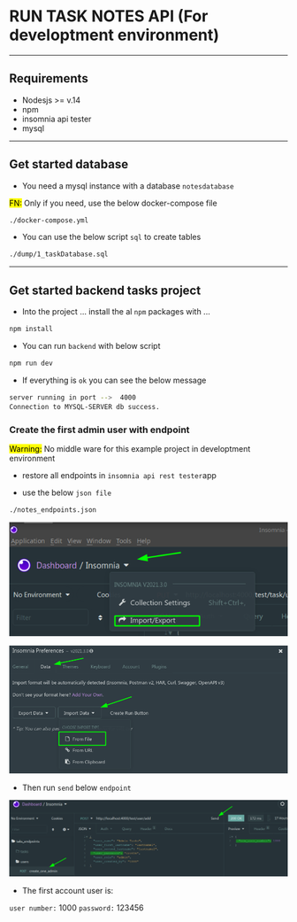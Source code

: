 # RUN TASK NOTES API (For developtment environment)

---

## Requirements

+ Nodesjs >= v.14
+ npm 
+ insomnia api tester
+ mysql

---

## Get started database

+ You need a mysql instance with a database `notesdatabase`

<mark>FN:</mark> Only if you need, use the below docker-compose file

```bash
./docker-compose.yml
```

+ You can use the below script `sql` to create tables 

```bash
./dump/1_taskDatabase.sql
```

---

## Get started backend tasks project

+ Into the project ... install the al `npm` packages with ...

```bash
npm install
```

+ You can run `backend` with below script

```bash
npm run dev
```

+ If everything is `ok` you can see the below message

```bash
server running in port -->  4000
Connection to MYSQL-SERVER db success.
```

### Create the first admin user with endpoint

<mark>Warning:</mark> No middle ware for this example project in developtment environment

+ restore all endpoints in `insomnia api rest tester`app

+ use the below `json file`

```bash
./notes_endpoints.json
```

![](./readme_images/1.png)

![](./readme_images/2.png)

+ Then run `send` below `endpoint`

![](./readme_images/3.png)

+ The first account user is: 

`user number:` 1000
`password:` 123456




